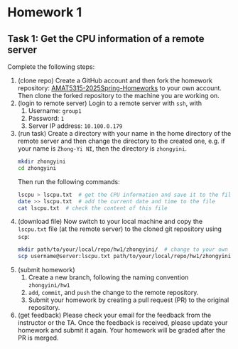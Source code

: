 # Homework 1

## Task 1: Get the CPU information of a remote server
Complete the following steps:

1. (clone repo) Create a GitHub account and then fork the homework repository: [AMAT5315-2025Spring-Homeworks](https://github.com/CodingThrust/AMAT5315-2025Spring-Homeworks) to your own account. Then clone the forked repository to the machine you are working on.
2. (login to remote server) Login to a remote server with `ssh`, with
   1. Username: `group1`
   2. Password: `1`
   3. Server IP address: `10.100.0.179`
3. (run task) Create a directory with your name in the home directory of the remote server and then change the directory to the created one, e.g. if your name is `Zhong-Yi NI`, then the directory is `zhongyini`.
    ```bash
    mkdir zhongyini
    cd zhongyini
    ```
    Then run the following commands:
    ```bash
    lscpu > lscpu.txt  # get the CPU information and save it to the file
    date >> lscpu.txt  # add the current date and time to the file
    cat lscpu.txt  # check the content of this file
    ```
4. (download file) Now switch to your local machine and copy the `lscpu.txt` file (at the remote server) to the cloned git repository using `scp`:
    ```bash
    mkdir path/to/your/local/repo/hw1/zhongyini/  # change to your own name
    scp username@server:lscpu.txt path/to/your/local/repo/hw1/zhongyini/
    ```
5. (submit homework)
   1. Create a new branch, following the naming convention `zhongyini/hw1`
   2. `add`, `commit`, and `push` the change to the remote repository.
   3. Submit your homework by creating a pull request (PR) to the original repository.
6. (get feedback) Please check your email for the feedback from the instructor or the TA. Once the feedback is received, please update your homework and submit it again. Your homework will be graded after the PR is merged.
